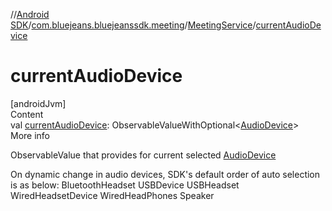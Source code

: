 //[Android SDK](../../../index.md)/[com.bluejeans.bluejeanssdk.meeting](../index.md)/[MeetingService](index.md)/[currentAudioDevice](current-audio-device.md)



# currentAudioDevice  
[androidJvm]  
Content  
val [currentAudioDevice](current-audio-device.md): ObservableValueWithOptional<[AudioDevice](../-audio-device/index.md)>  
More info  


ObservableValue that provides for current selected [AudioDevice](../-audio-device/index.md)



On dynamic change in audio devices, SDK's default order of auto selection is as below: BluetoothHeadset USBDevice USBHeadset WiredHeadsetDevice WiredHeadPhones Speaker

  



